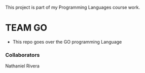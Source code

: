 This project is part of my Programming Languages course work. 

# TEAM GO 

- This repo goes over the GO programming Language

### Collaborators

Nathaniel Rivera
